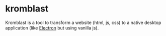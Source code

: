 # kromblast

Kromblast is a tool to transform a website (html, js, css) to a native desktop application (like [Electron](https://electronjs.org/) but using vanilla js).
